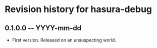 # Revision history for hasura-debug

## 0.1.0.0 -- YYYY-mm-dd

* First version. Released on an unsuspecting world.
